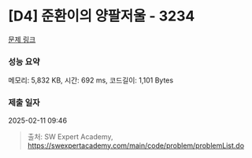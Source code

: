 # [D4] 준환이의 양팔저울 - 3234 

[문제 링크](https://swexpertacademy.com/main/code/problem/problemDetail.do?contestProbId=AWAe7XSKfUUDFAUw) 

### 성능 요약

메모리: 5,832 KB, 시간: 692 ms, 코드길이: 1,101 Bytes

### 제출 일자

2025-02-11 09:46



> 출처: SW Expert Academy, https://swexpertacademy.com/main/code/problem/problemList.do